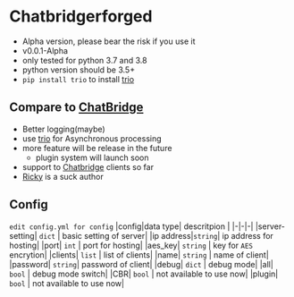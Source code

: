 # Chatbridgerforged
- Alpha version, please bear the risk if you use it
- v0.0.1-Alpha
- only tested for python 3.7 and 3.8
- python version should be 3.5+
- `pip install trio` to install [trio](https://trio.readthedocs.io/)
## Compare to [ChatBridge](https://github.com/TISUnion/ChatBridge)
- Better logging(maybe)
- use [trio](https://trio.readthedocs.io/) for Asynchronous processing
- more feature will be release in the future
  - plugin system will launch soon
- support to [Chatbridge](https://github.com/TISUnion/ChatBridge) clients so far
- [Ricky](https://github.com/rickyhoho) is a suck author
## Config
`edit config.yml for config`
|config|data type| descritpion |
|-|-|-|
|server-setting| `dict` | basic setting of server|
|ip address|`string`| ip address for hosting|
|port| `int` | port for hosting|
|aes_key| `string` | key for `AES` encrytion|
|clients| `list` | list of clients|
|name| `string` | name of client|
|password| `string`| password of client|
|debug| `dict` | debug mode|
|all| `bool` | debug mode switch|
|CBR| `bool` | not available to use now|
|plugin| `bool` | not available to use now|
